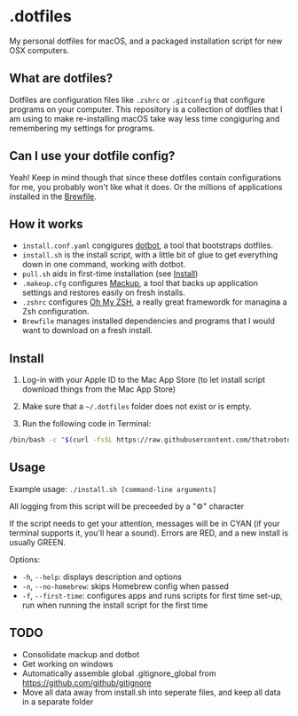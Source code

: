 # .dotfiles

My personal dotfiles for macOS, and a packaged installation script for new OSX computers.

## What are dotfiles?

Dotfiles are configuration files like `.zshrc` or `.gitconfig` that configure programs on your computer. This repository is a collection of dotfiles that I am using to make re-installing macOS take way less time congiguring and remembering my settings for programs.

## Can I use your dotfile config?

Yeah! Keep in mind though that since these dotfiles contain configurations for me, you probably won't like what it does. Or the millions of applications installed in the [Brewfile](Brewfile).

## How it works

- `install.conf.yaml` congigures [dotbot](https://github.com/anishathalye/dotbot), a tool that bootstraps dotfiles.
- `install.sh` is the install script, with a little bit of glue to get everything down in one command, working with dotbot.
- `pull.sh` aids in first-time installation (see [Install](##Install))
- `.makeup.cfg` configures [Mackup](https://github.com/lra/mackup), a tool that backs up application settings and restores easily on fresh installs.
- `.zshrc` configures [Oh My ZSH](https://ohmyz.sh/), a really great framewordk for managina a Zsh configuration.
- `Brewfile` manages installed dependencies and programs that I would want to download on a fresh install.

## Install

1. Log-in with your Apple ID to the Mac App Store (to let install script download things from the Mac App Store)

2. Make sure that a `~/.dotfiles` folder does not exist or is empty.

3. Run the following code in Terminal:

```sh
/bin/bash -c "$(curl -fsSL https://raw.githubusercontent.com/thatrobotdev/.dotfiles/main/pull.sh)"
```

## Usage

Example usage: `./install.sh [command-line arguments]`

All logging from this script will be preceeded by a "⚙" character

If the script needs to get your attention, messages will be in CYAN (if your terminal supports it, you'll hear a sound). Errors are RED, and a new install is usually GREEN.

Options:

- `-h`, `--help`: displays description and options
- `-n`, `--no-homebrew`: skips Homebrew config when passed
- `-f`, `--first-time`: configures apps and runs scripts for first time set-up, run when running the install script for the first time

## TODO

- Consolidate mackup and dotbot
- Get working on windows
- Automatically assemble global .gitignore_global from <https://github.com/github/gitignore>
- Move all data away from install.sh into seperate files, and keep all data in a separate folder
